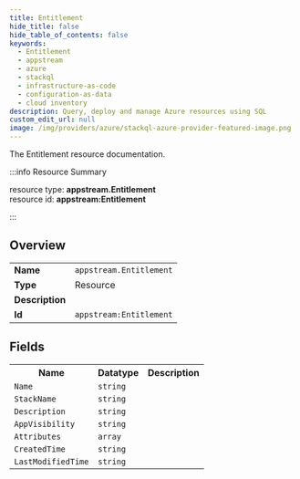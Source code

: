 ```yaml
---
title: Entitlement
hide_title: false
hide_table_of_contents: false
keywords:
  - Entitlement
  - appstream
  - azure
  - stackql
  - infrastructure-as-code
  - configuration-as-data
  - cloud inventory
description: Query, deploy and manage Azure resources using SQL
custom_edit_url: null
image: /img/providers/azure/stackql-azure-provider-featured-image.png
---
```

The Entitlement resource documentation.

:::info Resource Summary

<div class="row">
<div class="providerDocColumn">
<span>resource type:&nbsp;<b>appstream.Entitlement</b></span><br />
<span>resource id:&nbsp;<b>appstream:Entitlement</b></span><br />
</div>
</div>

:::

## Overview
<table><tbody>
<tr><td><b>Name</b></td><td><code>appstream.Entitlement</code></td></tr>
<tr><td><b>Type</b></td><td>Resource</td></tr>
<tr><td><b>Description</b></td><td></td></tr>
<tr><td><b>Id</b></td><td><code>appstream:Entitlement</code></td></tr>
</tbody></table>

## Fields
<table><tbody>
<tr><th>Name</th><th>Datatype</th><th>Description</th></tr>
<tr><td><code>Name</code></td><td><code>string</code></td><td></td></tr><tr><td><code>StackName</code></td><td><code>string</code></td><td></td></tr><tr><td><code>Description</code></td><td><code>string</code></td><td></td></tr><tr><td><code>AppVisibility</code></td><td><code>string</code></td><td></td></tr><tr><td><code>Attributes</code></td><td><code>array</code></td><td></td></tr><tr><td><code>CreatedTime</code></td><td><code>string</code></td><td></td></tr><tr><td><code>LastModifiedTime</code></td><td><code>string</code></td><td></td></tr>
</tbody></table>